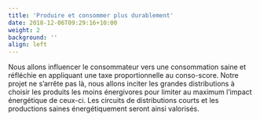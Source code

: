```yaml
---
title: 'Produire et consommer plus durablement'
date: 2018-12-06T09:29:16+10:00
weight: 2
background: ''
align: left
---
```


Nous allons influencer le consommateur vers une consommation saine et réfléchie en appliquant une taxe proportionnelle au conso-score. Notre projet ne s’arrête pas là, nous allons inciter les grandes distributions à choisir les produits les moins énergivores pour limiter au maximum l’impact énergétique de ceux-ci. Les circuits de distributions courts et les productions saines énergétiquement seront ainsi valorisés. 